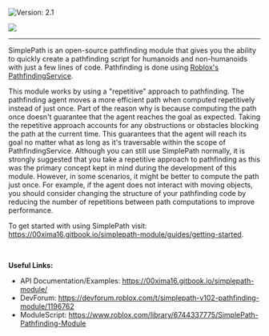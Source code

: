 ![Version: 2.1](https://img.shields.io/badge/Version-2.1-orange?style=for-the-badge)

![](https://doy2mn9upadnk.cloudfront.net/uploads/default/optimized/4X/6/2/4/6243eab4f176605daa050656d55d47c6d1429e4b_2_690x153.png)

<hr>

SimplePath is an open-source pathfinding module that gives you the ability to quickly create a pathfinding script for humanoids and non-humanoids with just a few lines of code. Pathfinding is done using [Roblox's PathfindingService](https://developer.roblox.com/en-us/api-reference/class/PathfindingService).

This module works by using a "repetitive" approach to pathfinding. The pathfinding agent moves a more efficient path when computed repetitively instead of just once. Part of the reason why is because computing the path once doesn't guarantee that the agent reaches the goal as expected. Taking the repetitive approach accounts for any obstructions or obstacles blocking the path at the current time. This guarantees that the agent will reach its goal no matter what as long as it's traversable within the scope of PathfindingService. Although you can still use SimplePath normally, it is strongly suggested that you take a repetitive approach to pathfinding as this was the primary concept kept in mind during the development of this module. However, in some scenarios, it might be better to compute the path just once. For example, if the agent does not interact with moving objects, you should consider changing the structure of your pathfinding code by reducing the number of repetitions between path computations to improve performance.

To get started with using SimplePath visit: https://00xima16.gitbook.io/simplepath-module/guides/getting-started.

<br>

**Useful Links:**
- API Documentation/Examples: https://00xima16.gitbook.io/simplepath-module/
- DevForum: https://devforum.roblox.com/t/simplepath-v102-pathfinding-module/1196762
- ModuleScript: https://www.roblox.com/library/6744337775/SimplePath-Pathfinding-Module
